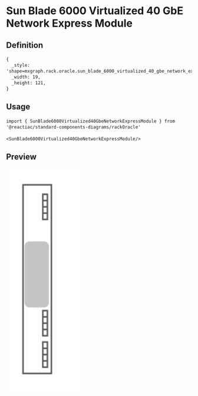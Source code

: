 # Sun Blade 6000 Virtualized 40 GbE Network Express Module

## Definition

```
{
  _style: 'shape=mxgraph.rack.oracle.sun_blade_6000_virtualized_40_gbe_network_express_module;html=1;labelPosition=right;align=left;spacingLeft=15;dashed=0;shadow=0;fillColor=#ffffff;',
  _width: 19,
  _height: 121,
}
```

## Usage

```
import { SunBlade6000Virtualized40GbeNetworkExpressModule } from '@reactiac/standard-components-diagrams/rackOracle'

<SunBlade6000Virtualized40GbeNetworkExpressModule/>
```

## Preview

<img src="./sun-blade-6000-virtualized-40-gbe-network-express-module.png" width="200"/>
